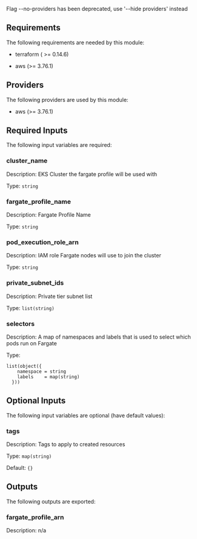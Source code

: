 Flag --no-providers has been deprecated, use '--hide providers' instead
## Requirements

The following requirements are needed by this module:

- terraform ( >= 0.14.6)

- aws (>= 3.76.1)

## Providers

The following providers are used by this module:

- aws (>= 3.76.1)

## Required Inputs

The following input variables are required:

### cluster\_name

Description: EKS Cluster the fargate profile will be used with

Type: `string`

### fargate\_profile\_name

Description: Fargate Profile Name

Type: `string`

### pod\_execution\_role\_arn

Description: IAM role Fargate nodes will use to join the cluster

Type: `string`

### private\_subnet\_ids

Description: Private tier subnet list

Type: `list(string)`

### selectors

Description: A map of namespaces and labels that is used to select which pods run on Fargate

Type:

```hcl
list(object({
    namespace = string
    labels    = map(string)
  }))
```

## Optional Inputs

The following input variables are optional (have default values):

### tags

Description: Tags to apply to created resources

Type: `map(string)`

Default: `{}`

## Outputs

The following outputs are exported:

### fargate\_profile\_arn

Description: n/a

